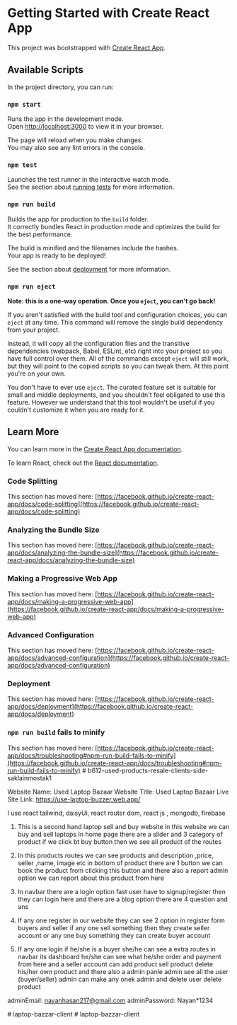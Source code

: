 # Getting Started with Create React App

This project was bootstrapped with [Create React App](https://github.com/facebook/create-react-app).

## Available Scripts

In the project directory, you can run:

### `npm start`

Runs the app in the development mode.\
Open [http://localhost:3000](http://localhost:3000) to view it in your browser.

The page will reload when you make changes.\
You may also see any lint errors in the console.

### `npm test`

Launches the test runner in the interactive watch mode.\
See the section about [running tests](https://facebook.github.io/create-react-app/docs/running-tests) for more information.

### `npm run build`

Builds the app for production to the `build` folder.\
It correctly bundles React in production mode and optimizes the build for the best performance.

The build is minified and the filenames include the hashes.\
Your app is ready to be deployed!

See the section about [deployment](https://facebook.github.io/create-react-app/docs/deployment) for more information.

### `npm run eject`

**Note: this is a one-way operation. Once you `eject`, you can't go back!**

If you aren't satisfied with the build tool and configuration choices, you can `eject` at any time. This command will remove the single build dependency from your project.

Instead, it will copy all the configuration files and the transitive dependencies (webpack, Babel, ESLint, etc) right into your project so you have full control over them. All of the commands except `eject` will still work, but they will point to the copied scripts so you can tweak them. At this point you're on your own.

You don't have to ever use `eject`. The curated feature set is suitable for small and middle deployments, and you shouldn't feel obligated to use this feature. However we understand that this tool wouldn't be useful if you couldn't customize it when you are ready for it.

## Learn More

You can learn more in the [Create React App documentation](https://facebook.github.io/create-react-app/docs/getting-started).

To learn React, check out the [React documentation](https://reactjs.org/).

### Code Splitting

This section has moved here: [https://facebook.github.io/create-react-app/docs/code-splitting](https://facebook.github.io/create-react-app/docs/code-splitting)

### Analyzing the Bundle Size

This section has moved here: [https://facebook.github.io/create-react-app/docs/analyzing-the-bundle-size](https://facebook.github.io/create-react-app/docs/analyzing-the-bundle-size)

### Making a Progressive Web App

This section has moved here: [https://facebook.github.io/create-react-app/docs/making-a-progressive-web-app](https://facebook.github.io/create-react-app/docs/making-a-progressive-web-app)

### Advanced Configuration

This section has moved here: [https://facebook.github.io/create-react-app/docs/advanced-configuration](https://facebook.github.io/create-react-app/docs/advanced-configuration)

### Deployment

This section has moved here: [https://facebook.github.io/create-react-app/docs/deployment](https://facebook.github.io/create-react-app/docs/deployment)

### `npm run build` fails to minify

This section has moved here: [https://facebook.github.io/create-react-app/docs/troubleshooting#npm-run-build-fails-to-minify](https://facebook.github.io/create-react-app/docs/troubleshooting#npm-run-build-fails-to-minify)
#   b 6 1 2 - u s e d - p r o d u c t s - r e s a l e - c l i e n t s - s i d e - s a k l a i n m o s t a k 1 
 
 



Website Name: Used Laptop Bazaar
Website Title: Used Laptop Bazaar
Live Site Link: https://use-laptop-buzzer.web.app/


 I use react tailwind,  daisyUi, react router dom, react js  , mongodb, firebase


1. This is a second hand laptop sell and buy website in this website we can buy and sell laptops In home page there are a slider and 3 category of product if we click bt buy button then we see all product of the routes

2. In this products routes we can see products and description ,price, seller ,name, image etc in bottom of product there are 1 button we can book the product from clicking this button and there also a report admin option we can report about this product from here

3. In navbar there are a login option fast user have to signup/register then they can login here and there are a blog option there are 4 question and ans 

4. If any one register in our website they can see 2 option in register form buyers and seller if any one sell something then they create seller account or any one buy something they can create buyer account

5. If any one login if he/she is a buyer she/he can see a extra routes in navbar its dashboard he/she can see what he/she order and payment from here and a seller account can add product sell product delete his/her own product and there also a admin panle admin see all the user (buyer/seller) admin can make any onek admin and delete user delete product  



adminEmail: nayanhasan217@gmail.com
adminPassword: Nayan*1234



#   l a p t o p - b a z z a r - c l i e n t  
 #   l a p t o p - b a z z a r - c l i e n t  
 
